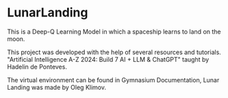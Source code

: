 # LunarLanding
This is a Deep-Q Learning Model in which a spaceship learns to land on the moon. 




This project was developed with the help of several resources and tutorials.
"Artificial Intelligence A-Z 2024: Build 7 AI + LLM & ChatGPT" taught by Hadelin de Ponteves.

The virtual environment can be found in Gymnasium Documentation, Lunar Landing was made by Oleg Klimov.


